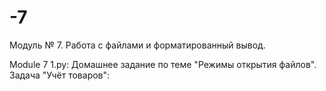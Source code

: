 # -7
 Модуль № 7. Работа с файлами и форматированный вывод.

Module 7 1.py: Домашнее задание по теме "Режимы открытия файлов". Задача "Учёт товаров":
